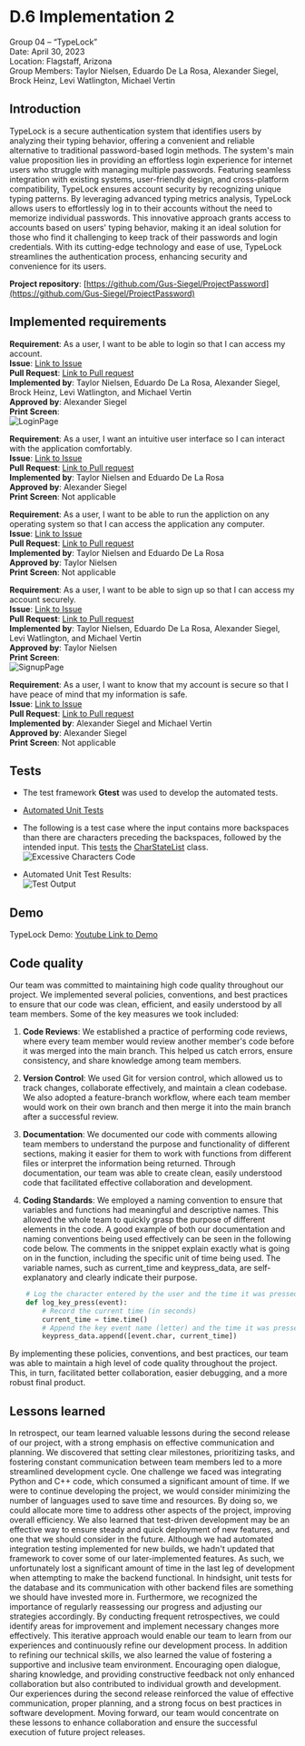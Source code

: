 # D.6 Implementation 2

Group 04 – “TypeLock”\
Date: April 30, 2023\
Location: Flagstaff, Arizona\
Group Members: Taylor Nielsen, Eduardo De La Rosa, Alexander Siegel, Brock Heinz, Levi Watlington, Michael Vertin

## Introduction

TypeLock is a secure authentication system that identifies users by analyzing their typing behavior, offering a convenient and reliable alternative to traditional password-based login methods. The system's main value proposition lies in providing an effortless login experience for internet users who struggle with managing multiple passwords. Featuring seamless integration with existing systems, user-friendly design, and cross-platform compatibility, TypeLock ensures account security by recognizing unique typing patterns. By leveraging advanced typing metrics analysis, TypeLock allows users to effortlessly log in to their accounts without the need to memorize individual passwords. This innovative approach grants access to accounts based on users' typing behavior, making it an ideal solution for those who find it challenging to keep track of their passwords and login credentials. With its cutting-edge technology and ease of use, TypeLock streamlines the authentication process, enhancing security and convenience for its users.

**Project repository**: [https://github.com/Gus-Siegel/ProjectPassword](https://github.com/Gus-Siegel/ProjectPassword)

## Implemented requirements

**Requirement**: As a user, I want to be able to login so that I can access my account.\
**Issue**: [Link to Issue](https://github.com/Gus-Siegel/ProjectPassword/issues/91)\
**Pull Request**: [Link to Pull request](https://github.com/Gus-Siegel/ProjectPassword/pull/143)\
**Implemented by**: Taylor Nielsen, Eduardo De La Rosa, Alexander Siegel, Brock Heinz, Levi Watlington, and Michael Vertin\
**Approved by**: Alexander Siegel\
**Print Screen**:\
![LoginPage](https://cdn.discordapp.com/attachments/1073663644589633536/1102498998012629022/LoginPage.png)

**Requirement**: As a user, I want an intuitive user interface so I can interact with the application comfortably.\
**Issue**: [Link to Issue](https://github.com/Gus-Siegel/ProjectPassword/issues/180)\
**Pull Request**: [Link to Pull request](https://github.com/Gus-Siegel/ProjectPassword/issues/180)\
**Implemented by**: Taylor Nielsen and Eduardo De La Rosa\
**Approved by**: Alexander Siegel\
**Print Screen**: Not applicable

**Requirement**: As a user, I want to be able to run the appliction on any operating system so that I can access the application any computer.\
**Issue**: [Link to Issue](https://github.com/Gus-Siegel/ProjectPassword/issues/116)\
**Pull Request**: [Link to Pull request](https://github.com/Gus-Siegel/ProjectPassword/pull/172)\
**Implemented by**: Taylor Nielsen and Eduardo De La Rosa\
**Approved by**: Taylor Nielsen\
**Print Screen**: Not applicable

**Requirement**: As a user, I want to be able to sign up so that I can access my account securely.\
**Issue**: [Link to Issue](https://github.com/Gus-Siegel/ProjectPassword/issues/179)\
**Pull Request**: [Link to Pull request](https://github.com/Gus-Siegel/ProjectPassword/pull/154)\
**Implemented by**: Taylor Nielsen, Eduardo De La Rosa, Alexander Siegel, Levi Watlington, and Michael Vertin\
**Approved by**: Taylor Nielsen\
**Print Screen**:\
![SignupPage](https://cdn.discordapp.com/attachments/1073663644589633536/1102499027213369384/SignupPage.png)

**Requirement**: As a user, I want to know that my account is secure so that I have peace of mind that my information is safe.\
**Issue**: [Link to Issue](https://github.com/Gus-Siegel/ProjectPassword/issues/181)\
**Pull Request**: [Link to Pull request](https://github.com/Gus-Siegel/ProjectPassword/pull/143)\
**Implemented by**: Alexander Siegel and Michael Vertin\
**Approved by**: Alexander Siegel\
**Print Screen**: Not applicable

## Tests

- The test framework **Gtest** was used to develop the automated tests.

- [Automated Unit Tests](https://github.com/Gus-Siegel/ProjectPassword/blob/main/Current_Release/BackEndServer/automatedTest.cpp)

- The following is a test case where the input contains more backspaces than there are characters preceding the backspaces, followed by the intended input. This [tests](https://github.com/Gus-Siegel/ProjectPassword/blob/main/Current_Release/BackEndServer/automatedTest.cpp) the [CharStateList](https://github.com/Gus-Siegel/ProjectPassword/blob/main/Current_Release/BackEndServer/compare_strings.h) class. \
![Excessive Characters Code](https://cdn.discordapp.com/attachments/856622349516144665/1102317933008539708/CS386_ExcessiveBackspace_TestCode.png)

- Automated Unit Test Results: \
![Test Output](https://cdn.discordapp.com/attachments/856622349516144665/1102323906876031058/CS386_GroupProject_D6.1_TestScreenshot.png)

## Demo

TypeLock Demo: [Youtube Link to Demo](https://youtu.be/C2s3oM5v9yE)

## Code quality

Our team was committed to maintaining high code quality throughout our project. We implemented several policies, conventions, and best practices to ensure that our code was clean, efficient, and easily understood by all team members. Some of the key measures we took included:

1. **Code Reviews**: We established a practice of performing code reviews, where every team member would review another member's code before it was merged into the main branch. This helped us catch errors, ensure consistency, and share knowledge among team members.

2. **Version Control**: We used Git for version control, which allowed us to track changes, collaborate effectively, and maintain a clean codebase. We also adopted a feature-branch workflow, where each team member would work on their own branch and then merge it into the main branch after a successful review.

3. **Documentation**: We documented our code with comments allowing team members to understand the purpose and functionality of different sections, making it easier for them to work with functions from different files or interpret the information being returned. Through documentation, our team was able to create clean, easily understood code that facilitated effective collaboration and development.

4. **Coding Standards**: We employed a naming convention to ensure that variables and functions had meaningful and descriptive names. This allowed the whole team to quickly grasp the purpose of different elements in the code. A good example of both our documentation and naming conventions being used effectively can be seen in the following code below. The comments in the snippet explain exactly what is going on in the function, including the specific unit of time being used. The variable names, such as current_time and keypress_data, are self-explanatory and clearly indicate their purpose.

```Python
    # Log the character entered by the user and the time it was pressed
    def log_key_press(event):
        # Record the current time (in seconds)
        current_time = time.time()
        # Append the key event name (letter) and the time it was pressed
        keypress_data.append([event.char, current_time])
```

By implementing these policies, conventions, and best practices, our team was able to maintain a high level of code quality throughout the project. This, in turn, facilitated better collaboration, easier debugging, and a more robust final product.

## Lessons learned

In retrospect, our team learned valuable lessons during the second release of our project, with a strong emphasis on effective communication and planning. We discovered that setting clear milestones, prioritizing tasks, and fostering constant communication between team members led to a more streamlined development cycle. One challenge we faced was integrating Python and C++ code, which consumed a significant amount of time. If we were to continue developing the project, we would consider minimizing the number of languages used to save time and resources. By doing so, we could allocate more time to address other aspects of the project, improving overall efficiency. We also learned that test-driven development may be an effective way to ensure steady and quick deployment of new features, and one that we should consider in the future. Although we had automated integration testing implemented for new builds, we hadn't updated that framework to cover some of our later-implemented features. As such, we unfortunately lost a significant amount of time in the last leg of development when attempting to make the backend functional. In hindsight, unit tests for the database and its communication with other backend files are something we should have invested more in. Furthermore, we recognized the importance of regularly reassessing our progress and adjusting our strategies accordingly. By conducting frequent retrospectives, we could identify areas for improvement and implement necessary changes more effectively. This iterative approach would enable our team to learn from our experiences and continuously refine our development process. In addition to refining our technical skills, we also learned the value of fostering a supportive and inclusive team environment. Encouraging open dialogue, sharing knowledge, and providing constructive feedback not only enhanced collaboration but also contributed to individual growth and development. Our experiences during the second release reinforced the value of effective communication, proper planning, and a strong focus on best practices in software development. Moving forward, our team would concentrate on these lessons to enhance collaboration and ensure the successful execution of future project releases.
